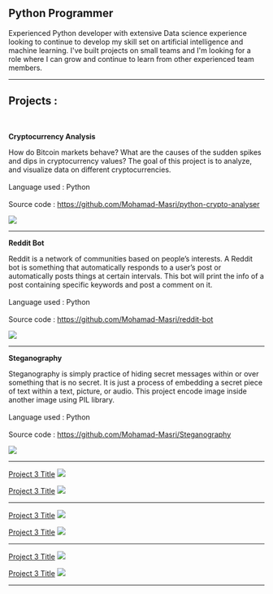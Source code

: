 ## Python Programmer


Experienced Python developer with extensive Data science experience looking to continue to develop my skill set on artificial intelligence and machine learning. I've built projects on small teams and I'm looking for a role where I can grow and continue to learn from other experienced team members.

---
## Projects :

<br>

**Cryptocurrency Analysis**

How do Bitcoin markets behave? What are the causes of the sudden spikes and dips in cryptocurrency values? The goal of this project is to  analyze, and visualize data on different cryptocurrencies.
<br><br>Language used : Python<br><br>
Source code : <a href="https://github.com/Mohamad-Masri/python-crypto-analyser">https://github.com/Mohamad-Masri/python-crypto-analyser</a>

<img src="images/projects/crypto.png?raw=true"/>

---
**Reddit Bot**

Reddit is a network of communities based on people’s interests. A Reddit bot is something that automatically responds to a user’s post or automatically posts things at certain intervals. This bot will print the info of a post containing specific keywords and post a comment on it.
<br><br>Language used : Python<br><br> Source code : <a href="https://github.com/Mohamad-Masri/reddit-bot">https://github.com/Mohamad-Masri/reddit-bot</a> 

<img src="images/projects/reddit.jpeg?raw=true"/>

---
**Steganography**

Steganography is simply practice of hiding secret messages within or over something that is no secret. It is just a process of embedding a secret piece of text within a text, picture, or audio. This project encode image inside another image using PIL library.<br><br>Language used : Python<br><br>
Source code : <a href="https://github.com/Mohamad-Masri/Steganography">https://github.com/Mohamad-Masri/Steganography</a> 

<img src="images/projects/steg.jpg?raw=true"/>

---
[Project 3 Title](http://example.com/)
<img src="images/dummy_thumbnail.jpg?raw=true"/>

[Project 3 Title](http://example.com/)
<img src="images/dummy_thumbnail.jpg?raw=true"/>

---
[Project 3 Title](http://example.com/)
<img src="images/dummy_thumbnail.jpg?raw=true"/>

[Project 3 Title](http://example.com/)
<img src="images/dummy_thumbnail.jpg?raw=true"/>

---
[Project 3 Title](http://example.com/)
<img src="images/dummy_thumbnail.jpg?raw=true"/>

[Project 3 Title](http://example.com/)
<img src="images/dummy_thumbnail.jpg?raw=true"/>

---

<!-- Remove above link if you don't want to attibute -->

